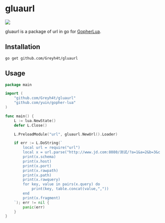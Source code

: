 # gluaurl

[![](https://travis-ci.org/cjoudrey/gluahttp.svg)](https://travis-ci.org/cjoudrey/gluahttp)

gluaurl is a package of url in go for [GopherLua](https://github.com/yuin/gopher-lua).

## Installation

```
go get github.com/Greyh4t/gluaurl
```

## Usage

```go
package main

import (
	"github.com/Greyh4t/gluaurl"
	"github.com/yuin/gopher-lua"
)

func main() {
	L := lua.NewState()
	defer L.Close()

	L.PreloadModule("url", gluaurl.NewUrl().Loader)

	if err := L.DoString(`
		local url = require("url")
		local x = url.parse("http://www.jd.com:8080/测试/?a=1&a=2&b=3&c=%E6%B5%8B%E8%AF%95#xxx")
		print(x.schema)
		print(x.host)
		print(x.port)
		print(x.rawpath)
		print(x.path)
		print(x.rawquery)
		for key, value in pairs(x.query) do
		    print(key, table.concat(value,","))
		end
		print(x.fragment)
	`); err != nil {
		panic(err)
	}
}
```
